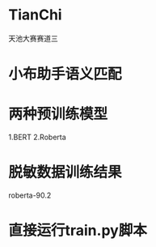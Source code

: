 # TianChi
天池大赛赛道三


# 小布助手语义匹配

# 两种预训练模型
1.BERT
2.Roberta


# 脱敏数据训练结果
roberta-90.2


# 直接运行train.py脚本
